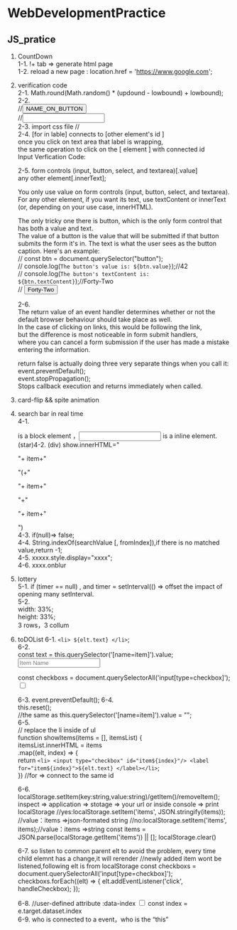 # WebDevelopmentPractice

## JS_pratice

1. CountDown  
   1-1. !+ tab => generate html page  
   1-2. reload a new page : location.href = 'https://www.google.com';

2. verification code  
   2-1. Math.round(Math.random() \* (updound - lowbound) + lowbound);  
   2-2.  
   //<input id="btn" type="button" value="NAME_ON_BUTTON" />  
   //<input id="inputedCode" type="text" />  
   2-3. import css file
   //<link href="./index.css" rel="stylesheet" type="text/css" />  
   2-4. [for in lable] connects to [other element's id ]  
   once you click on text area that label is wrapping,  
   the same operation to click on the [ element ] with connected id  
   <label for="inputedCode">Input Verfication Code:</label>

   2-5. form controls (input, button, select, and textarea)[.value]  
    any other element[.innerText];

   You only use value on form controls (input, button, select, and textarea). For any other element, if you want its text, use textContent or innerText (or, depending on your use case, innerHTML).

   The only tricky one there is button, which is the only form control that has both a value and text.  
   The value of a button is the value that will be submitted if that button submits the form it's in. The text is what the user sees as the button caption. Here's an example:  
   // const btn = document.querySelector("button");  
   // console.log(`The button's value is: ${btn.value}`);//42  
   // console.log(`The button's textContent is: ${btn.textContent}`);//Forty-Two  
   // <button value="42">Forty-Two</button>

   2-6.  
   The return value of an event handler determines whether or not the default browser behaviour should take place as well.  
   In the case of clicking on links, this would be following the link,  
   but the difference is most noticeable in form submit handlers,  
   where you can cancel a form submission if the user has made a mistake entering the information.

   return false is actually doing three very separate things when you call it:  
    event.preventDefault();  
    event.stopPropagation();  
    Stops callback execution and returns immediately when called.

3. card-flip && spite animation
4. search bar in real time  
   4-1. <p> is a block element ，<input> is a inline element.  
   (star)4-2. (div) show.innerHTML="<p>"+ item+"</p>"(+"<p>"+ item+"</p>"+"<p>"+ item+"</p>")  
   4-3. if(null)=> false;  
   4-4. String.indexOf(searchValue [, fromIndex]),if there is no matched value,return -1;  
   4-5. xxxxx.style.display="xxxx";  
   4-6. xxxx.onblur

5. lottery  
   5-1. if (timer == null) , and timer = setInterval(() => offset the impact of opening many setInterval.  
   5-2.  
   width: 33%;  
   height: 33%;  
   3 rows，3 collum

6. toDOList
   6-1. `<li> ${elt.text} </li>`;  
   6-2.  
    const text = this.querySelector('[name=item]').value;  
   <input type="text" name="item" placeholder="Item Name" required />

   const checkboxs = document.querySelectorAll('input[type=checkbox]');  
   <input type="checkbox"  id="item${index}"/>

   6-3. event.preventDefault();
   6-4.  
    this.reset();  
    //the same as this.querySelector('[name=item]').value = "";  
    6-5.  
    // replace the li inside of ul  
    function showItems(items = [], itemsList) {  
    itemsList.innerHTML = items  
    .map((elt, index) => {  
    return `<li> <input type="checkbox" id="item${index}"/> <label for="item${index}">${elt.text} </label></li>`;  
    }) //for => connect to the same id

   6-6.
   localStorage.setItem(key:string,value:string)/getItem()/removeItem();
   inspect => application => stotage => your url
   or
   inside console => print localStorage
   //yes:localStorage.setItem('items', JSON.stringify(items)); //value：items =>json-formated string
   //no:localStorage.setItem('items', items);//value：items =>string
   const items = JSON.parse(localStorage.getItem('items')) || [];
   localStorage.clear()

   6-7. so listen to common parent elt to avoid the problem,
   every time child elemnt has a change,it will rerender
   //newly added item wont be listened,following elt is from localStorage
   const checkboxs = document.querySelectorAll('input[type=checkbox]');
   checkboxs.forEach((elt) => {
   elt.addEventListener('click', handleCheckbox);
   });

   6-8. //user-defined attribute :data-index
   <input type="checkbox" data-index=${index} id="item${index}"/>
   const index = e.target.dataset.index  
   6-9. who is connected to a event，who is the “this”
